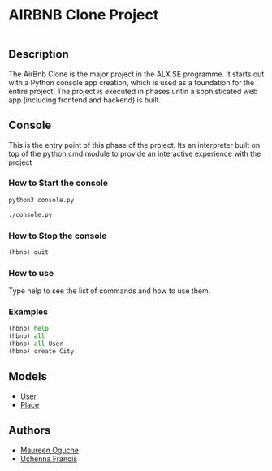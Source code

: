 # AIRBNB Clone Project 

<p align="center">
    <img scr="hbnb_logo.png">
<p>

## Description
The AirBnb Clone is the major project in the ALX SE programme. It starts out with a Python console app creation, which is used as a foundation for the entire project. The project is executed in phases untin a sophisticated web app (including frontend and backend) is built.

## Console
This is the entry point of this phase of the project. Its an interpreter built
on top of the python cmd module to provide an interactive experience with the
project

### How to Start the console

```python
python3 console.py
```
```bash
./console.py
```

### How to Stop the console
```python
(hbnb) quit
```

### How to use
Type help to see the list of commands and how to use them.

### Examples
```python
(hbnb) help
(hbnb) all
(hbnb) all User
(hbnb) create City
```

## Models
* [User](models/user.py)
* [Place](models/place.py)


## Authors
* [Maureen Oguche](https://github.com/MaureenMOguche)
* [Uchenna Francis](https://github.com/ozoano)